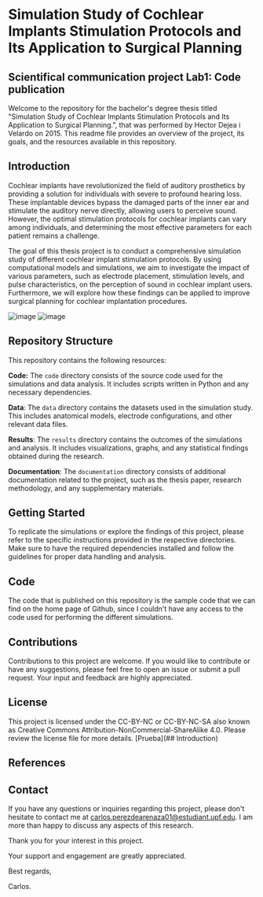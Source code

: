# Simulation Study of Cochlear Implants Stimulation Protocols and Its Application to Surgical Planning
## Scientifical communication project Lab1: Code publication

Welcome to the repository for the bachelor's degree thesis titled "Simulation Study of Cochlear Implants Stimulation Protocols and Its Application to Surgical Planning.", that was performed by Hector Dejea i Velardo on 2015.
This readme file provides an overview of the project, its goals, and the resources available in this repository.


## Introduction
Cochlear implants have revolutionized the field of auditory prosthetics by providing a solution for individuals with severe to profound hearing loss. These implantable devices bypass the damaged parts of the inner ear and stimulate the auditory nerve directly, allowing users to perceive sound. However, the optimal stimulation protocols for cochlear implants can vary among individuals, and determining the most effective parameters for each patient remains a challenge.


The goal of this thesis project is to conduct a comprehensive simulation study of different cochlear implant stimulation protocols. By using computational models and simulations, we aim to investigate the impact of various parameters, such as electrode placement, stimulation levels, and pulse characteristics, on the perception of sound in cochlear implant users. Furthermore, we will explore how these findings can be applied to improve surgical planning for cochlear implantation procedures.

![image](https://github.com/CarlosPerezdeArenaza/SCP_LAB1_Carlos/assets/132482596/8c12b328-103b-4ab2-a4d6-c2061df92f4b)
![image](https://github.com/CarlosPerezdeArenaza/SCP_LAB1_Carlos/assets/132482596/7668d2eb-0d22-475f-ba36-a49952e7c241)


## Repository Structure
This repository contains the following resources:

**Code:**  The `code` directory consists of the source code used for the simulations and data analysis. It includes scripts written in Python and any necessary dependencies.


 **Data**: The `data` directory contains the datasets used in the simulation study. This includes anatomical models, electrode configurations, and other relevant data files.
 
 
**Results**: The `results` directory contains the outcomes of the simulations and analysis. It includes visualizations, graphs, and any statistical findings obtained during the research.


**Documentation**: The `documentation` directory consists of additional documentation related to the project, such as the thesis paper, research methodology, and any supplementary materials.


## Getting Started
To replicate the simulations or explore the findings of this project, please refer to the specific instructions provided in the respective directories. Make sure to have the required dependencies installed and follow the guidelines for proper data handling and analysis.

## Code
The code that is published on this repository is the sample code that we can find on the home page of Github, since I couldn't have any access to the code used for performing the different simulations.

## Contributions
Contributions to this project are welcome. If you would like to contribute or have any suggestions, please feel free to open an issue or submit a pull request. Your input and feedback are highly appreciated.

## License
This project is licensed under the CC-BY-NC or CC-BY-NC-SA also known as Creative Commons Attribution-NonCommercial-ShareAlike 4.0. Please review the license file for more details.
[Prueba](## Introduction)

## References





## Contact
If you have any questions or inquiries regarding this project, please don't hesitate to contact me at carlos.perezdearenaza01@estudiant.upf.edu. I am more than happy to discuss any aspects of this research.

Thank you for your interest in this project.

Your support and engagement are greatly appreciated.

Best regards,

Carlos.







